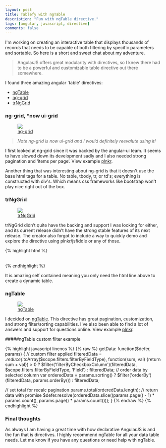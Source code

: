 ```yaml
---
layout: post
title: Tablefy with ngTable
description: "Fun with ngTable directive."
tags: [angular, javascript, directive]
comments: false
---
```


I'm working on creating an interactive table that displays thousands of records that needs to be capable of both filtering by specific parameters and sortable. So here is a short and sweet chat about my adventure.

>AngularJS offers great modularity with directives, so I knew there had to be a powerful and customizable table directive out there somewhere.  

I found three amazing angular 'table' directives:

- <a href="http://bazalt-cms.com/ng-table/" target="_blank">ngTable</a>
- <a href="http://angular-ui.github.io/ng-grid/" target="_blank">ng-grid</a>
- <a href="http://moonstorm.github.io/trNgGrid/beta/index.html" target="_blank">trNgGrid</a>

<h3>ng-grid, *now ui-grid<div class="ng-social-container"><ul class="ng-social" id="nggrid-github"></ul></div></h3>

<figure class="half">
  <a href="/images/ss-nggrid.png"><img src="/images/ss-nggrid.png"></a>
  <figcaption><a href="http://angular-ui.github.io/ng-grid/" target="_blank">ng-grid</a></figcaption>
</figure>

>*Note ng-grid is now ui-grid and I would definitely reevalute using it!*

I first looked at ng-grid since it was backed by the angular-ui team. It seems to have slowed down its development sadly and I also needed strong pagination and ‘items per page’. View example [plnkr](http://plnkr.co/edit/T6qaQX?p=info).  

Another thing that was interesting about ng-grid is that it doesn't use the base html tags for a table. No table, tbody, tr, or td's; everything is constructed with div's. Which means css frameworks like bootstrap won't play nice right out of the box.

<h3>trNgGrid<div class="ng-social-container"><ul class="ng-social" id="trnggrid-github"></ul></div></h3>

<figure class="half">
  <a href="/images/ss-trnggrid.png"><img src="/images/ss-trnggrid.png"></a>
  <figcaption><a href="http://moonstorm.github.io/trNgGrid/beta/index.html" target="_blank">trNgGrid</a></figcaption>
</figure>

trNgGrid didn’t quite have the backing and support I was looking for either, and its current release didn’t have the strong stable features of its next release. The creator also forgot to include a way to quickly demo and explore the directive using plnkr/jsfiddle or any of those.  

{% highlight html %}
<table tr-ng-grid="" items="myItems"></table>
{% endhighlight %}

It is amazing self contained meaning you only need the html line above to create a dynamic table.

<h3>ngTable<div class="ng-social-container"><ul class="ng-social" id="ngtable-github"></ul></div></h3>

<figure class="half">
  <a href="/images/ss-ngtable.png"><img src="/images/ss-ngtable.png"></a>
  <figcaption><a href="http://bazalt-cms.com/ng-table/" target="_blank">ngTable</a></figcaption>
</figure>

I decided on <a href="http://bazalt-cms.com/ng-table/" target="_blank">ngTable</a>. This directive has great pagination, customization, and strong filter/sorting capabilities. I've also been able to find a lot of answers and support for questions online. View example [plnkr](http://plnkr.co/edit/ISa4xg?p=preview).

#####ngTable custom filter example

{% highlight javascript linenos %}
{% raw %}
getData: function($defer, params) {
  // custom filter applied
  filteredData = _.reduce(_.toArray($scope.filters.filterByFieldType), function(sum, val) {return sum + val}) > 0 ?
          $filter('filterByCheckboxColumn')(filteredData, $scope.filters.filterByFieldType, 'Field') :
          filteredData;
  // order data by selected column
  var orderedData = params.sorting() ?
          $filter('orderBy')(filteredData, params.orderBy()) :
          filteredData;

  // set total for recalc pagination
  params.total(orderedData.length);
  // return data with promise
  $defer.resolve(orderedData.slice((params.page() - 1) * params.count(), params.page() * params.count()));
}
{% endraw %}
{% endhighlight %}

### Final thoughts
As always I am having a great time with how declarative AngularJS is and the fun that is directives. I highly recommend ngTable for all your data table needs. Let me know if you have any questions or need help with ngTable.
